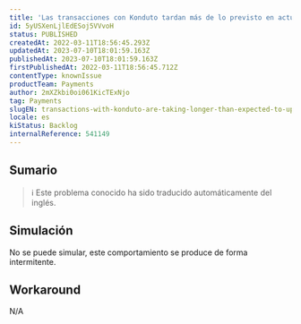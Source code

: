 ```yaml
---
title: 'Las transacciones con Konduto tardan más de lo previsto en actualizarse'
id: 5yUSXenLjlEdESoj5VVvoH
status: PUBLISHED
createdAt: 2022-03-11T18:56:45.293Z
updatedAt: 2023-07-10T18:01:59.163Z
publishedAt: 2023-07-10T18:01:59.163Z
firstPublishedAt: 2022-03-11T18:56:45.712Z
contentType: knownIssue
productTeam: Payments
author: 2mXZkbi0oi061KicTExNjo
tag: Payments
slugEN: transactions-with-konduto-are-taking-longer-than-expected-to-update-status
locale: es
kiStatus: Backlog
internalReference: 541149
---
```


## Sumario

>ℹ️ Este problema conocido ha sido traducido automáticamente del inglés.



## Simulación


No se puede simular, este comportamiento se produce de forma intermitente.



## Workaround


N/A





